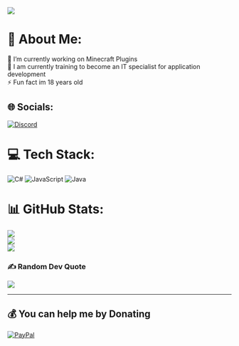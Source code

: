 [![](https://visitcount.itsvg.in/api?id=DevHarmonizer&icon=0&color=11)](https://visitcount.itsvg.in)

# 💫 About Me:
🔭 I’m currently working on Minecraft Plugins<br>🌱 I am currently training to become an IT specialist for application development<br>⚡ Fun fact im 18 years old


## 🌐 Socials:
[![Discord](https://img.shields.io/badge/Discord-%237289DA.svg?logo=discord&logoColor=white)](https://discord.gg/https://discord.gg/zrdcmh2wax) 

# 💻 Tech Stack:
![C#](https://img.shields.io/badge/c%23-%23239120.svg?style=flat&logo=csharp&logoColor=white) ![JavaScript](https://img.shields.io/badge/javascript-%23323330.svg?style=flat&logo=javascript&logoColor=%23F7DF1E) ![Java](https://img.shields.io/badge/java-%23ED8B00.svg?style=flat&logo=openjdk&logoColor=white)
# 📊 GitHub Stats:
![](https://github-readme-stats.vercel.app/api?username=DevHarmonizer&theme=vision-friendly-dark&hide_border=false&include_all_commits=true&count_private=false)<br/>
![](https://github-readme-streak-stats.herokuapp.com/?user=DevHarmonizer&theme=vision-friendly-dark&hide_border=false)<br/>
![](https://github-readme-stats.vercel.app/api/top-langs/?username=DevHarmonizer&theme=vision-friendly-dark&hide_border=false&include_all_commits=true&count_private=false&layout=compact)

### ✍️ Random Dev Quote
![](https://quotes-github-readme.vercel.app/api?type=horizontal&theme=radical)

---

  ## 💰 You can help me by Donating
  [![PayPal](https://img.shields.io/badge/PayPal-00457C?style=for-the-badge&logo=paypal&logoColor=white)](https://paypal.me/paypal.me/DevHarmonizer) 

  
<!-- Proudly created with GPRM ( https://gprm.itsvg.in ) -->
